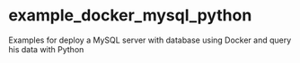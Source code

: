 # example_docker_mysql_python
Examples for deploy a MySQL server with database using Docker and query his data with Python
